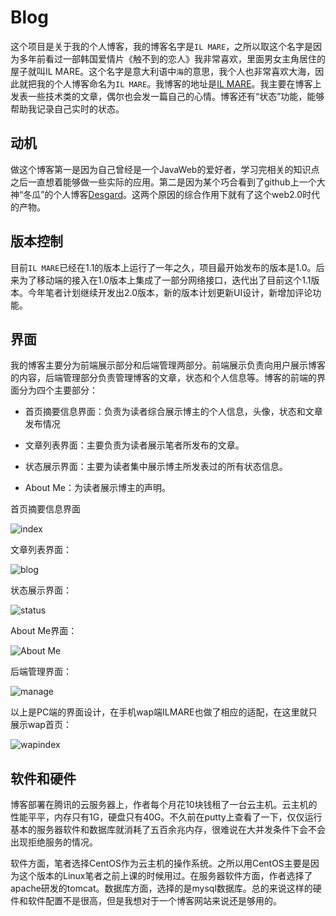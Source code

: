 # Blog

这个项目是关于我的个人博客，我的博客名字是`IL MARE`，之所以取这个名字是因为多年前看过一部韩国爱情片《触不到的恋人》我非常喜欢，里面男女主角居住的屋子就叫IL MARE。这个名字是意大利语中`海`的意思，我个人也非常喜欢大海，因此就把我的个人博客命名为`IL MARE`。我博客的地址是[IL MARE](http://www.ilmareblog.com/blog)。我主要在博客上发表一些技术类的文章，偶尔也会发一篇自己的心情。博客还有“状态”功能，能够帮助我记录自己实时的状态。

## 动机

做这个博客第一是因为自己曾经是一个JavaWeb的爱好者，学习完相关的知识点之后一直想着能够做一些实际的应用。第二是因为某个巧合看到了github上一个大神“冬瓜”的个人博客[Desgard](http://www.desgard.com)。这两个原因的综合作用下就有了这个web2.0时代的产物。

## 版本控制

目前`IL MARE`已经在1.1的版本上运行了一年之久，项目最开始发布的版本是1.0。后来为了移动端的接入在1.0版本上集成了一部分网络接口，迭代出了目前这个1.1版本。今年笔者计划继续开发出2.0版本，新的版本计划更新UI设计，新增加评论功能。

## 界面

我的博客主要分为前端展示部分和后端管理两部分。前端展示负责向用户展示博客的内容，后端管理部分负责管理博客的文章，状态和个人信息等。博客的前端的界面分为四个主要部分：

* 首页摘要信息界面：负责为读者综合展示博主的个人信息，头像，状态和文章发布情况

* 文章列表界面：主要负责为读者展示笔者所发布的文章。

* 状态展示界面：主要为读者集中展示博主所发表过的所有状态信息。

* About Me：为读者展示博主的声明。

首页摘要信息界面

![index](https://github.com/yhswjtuILMARE/Blog/blob/master/image/index.jpg)

文章列表界面：

![blog](https://github.com/yhswjtuILMARE/Blog/blob/master/image/blog.jpg)

状态展示界面：

![status](https://github.com/yhswjtuILMARE/Blog/blob/master/image/status.jpg)

About Me界面：

![About Me](https://github.com/yhswjtuILMARE/Blog/blob/master/image/about.jpg)

后端管理界面：

![manage](https://github.com/yhswjtuILMARE/Blog/blob/master/image/manage_1.jpg)

以上是PC端的界面设计，在手机wap端ILMARE也做了相应的适配，在这里就只展示wap首页：

![wapindex](https://github.com/yhswjtuILMARE/Blog/blob/master/image/wap.png)

## 软件和硬件

博客部署在腾讯的云服务器上，作者每个月花10块钱租了一台云主机。云主机的性能平平，内存只有1G，硬盘只有40G。不久前在putty上查看了一下，仅仅运行基本的服务器软件和数据库就消耗了五百余兆内存，很难说在大并发条件下会不会出现拒绝服务的情况。

软件方面，笔者选择CentOS作为云主机的操作系统。之所以用CentOS主要是因为这个版本的Linux笔者之前上课的时候用过。在服务器软件方面，作者选择了apache研发的tomcat。数据库方面，选择的是mysql数据库。总的来说这样的硬件和软件配置不是很高，但是我想对于一个博客网站来说还是够用的。
